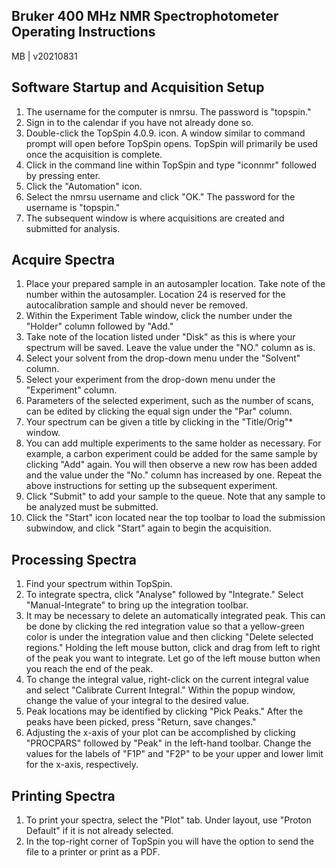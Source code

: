 ## Bruker 400 MHz NMR Spectrophotometer Operating Instructions
MB | v20210831

## Software Startup and Acquisition Setup
1. The username for the computer is nmrsu.  The password is "topspin."
1. Sign in to the calendar if you have not already done so.
1. Double-click the TopSpin 4.0.9. icon.  A window similar to command prompt will open before TopSpin opens.  TopSpin will primarily be used once the acquisition is complete.
1. Click in the command line within TopSpin and type "iconnmr" followed by pressing enter.
1. Click the "Automation" icon.
1. Select the nmrsu username and click "OK."  The password for the username is "topspin."
1. The subsequent window is where acquisitions are created and submitted for analysis.

## Acquire Spectra
1. Place your prepared sample in an autosampler location.  Take note of the number within the autosampler.  Location 24 is reserved for the autocalibration sample and should never be removed.
1. Within the Experiment Table window, click the number under the "Holder" column followed by "Add."
1. Take note of the location listed under "Disk" as this is where your spectrum will be saved.  Leave the value under the "NO." column as is.
1. Select your solvent from the drop-down menu under the "Solvent" column.
1. Select your experiment from the drop-down menu under the "Experiment" column.
1. Parameters of the selected experiment, such as the number of scans, can be edited by clicking the equal sign under the "Par" column.
1. Your spectrum can be given a title by  clicking in the "Title/Orig"* window.
1. You can add multiple experiments to the same holder as necessary.  For example, a carbon experiment could be added for the same sample by clicking "Add" again.  You will then observe a new row has been added and the value under the "No." column has increased by one.  Repeat the above instructions for setting up the subsequent experiment.
1. Click "Submit" to add your sample to the queue.  Note that any sample to be analyzed must be submitted.
1. Click the "Start" icon located near the top toolbar to load the submission subwindow, and click "Start" again to begin the acquisition.

## Processing Spectra
1. Find your spectrum within TopSpin.
1. To integrate spectra, click "Analyse" followed by "Integrate."  Select "Manual-Integrate" to bring up the integration toolbar.
1. It may be necessary to delete an automatically integrated peak.  This can be done by clicking the red integration value so that a yellow-green color is under the integration value and then clicking "Delete selected regions."  Holding the left mouse button, click and drag from left to right of the peak you want to integrate.  Let go of the left mouse button when you reach the end of the peak.
1. To change the integral value, right-click on the current integral value and select "Calibrate Current Integral."  Within the popup window, change the value of your integral to the desired value.
1. Peak locations may be identified by clicking "Pick Peaks."  After the peaks have been picked, press "Return, save changes."
1. Adjusting the x-axis of your plot can be accomplished by clicking "PROCPARS" followed by "Peak" in the left-hand toolbar.  Change the values for the labels of "F1P" and "F2P" to be your upper and lower limit for the x-axis, respectively.

## Printing Spectra
1. To print your spectra, select the "Plot" tab.  Under layout, use "Proton Default" if it is not already selected.
1.  In the top-right corner of TopSpin you will have the option to send the file to a printer or print as a PDF.
